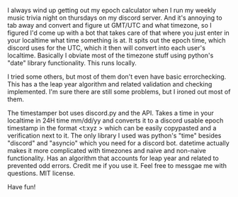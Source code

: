 I always wind up getting out my epoch calculator when I run my weekly music trivia night on thursdays on my discord server. And it's annoying to tab away and convert and figure ut GMT/UTC and what timezone, so I figured I'd come up with a bot that takes care of that where you just enter in your localtime what time something is at. It spits out the epoch time, which discord uses for the UTC, which it then will convert into each user's localtime. Basically I obviate most of the timezone stuff using python's "date" library functionality. This runs locally. 

I tried some others, but most of them don't even have basic errorchecking. This has a the leap year algorithm and related validation and checking implemented. I'm sure there are still some problems, but I ironed out most of them.

The timestamper bot uses discord.py and the API. Takes a time in your localtime in 24H time mm/dd/yy and converts it to a discord usable epoch timestamp in the format <t:xyz > which can be easily copypasted and a verification next to it. The only library I used was python's "time" besides "discord" and "asyncio" which you need for a discord bot. datetime actually makes it more complicated with timezones and naive and non-naive functionality. Has an algorithm that accounts for leap year and related to prevented odd errors. Credit me if you use it. Feel free to messgae me with questions. MIT license.

Have fun!

